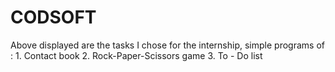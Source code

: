 # CODSOFT
Above displayed are the tasks I chose for the internship, 
simple programs of :
       1. Contact book
       2. Rock-Paper-Scissors game 
       3. To - Do list
